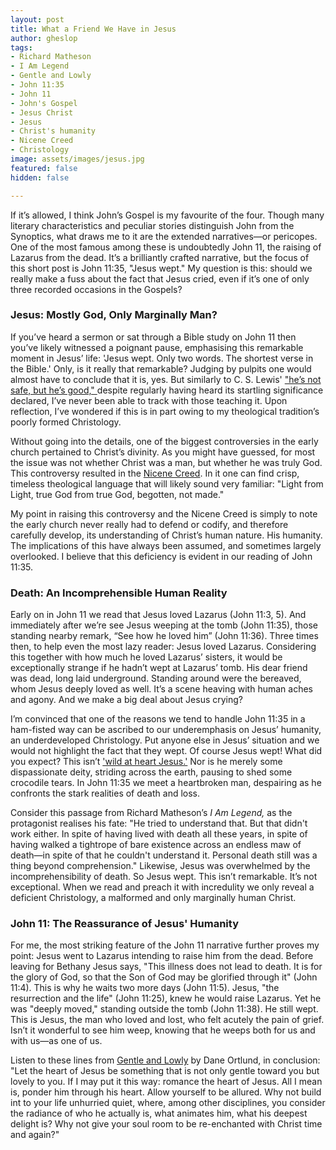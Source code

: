 ```yaml
---
layout: post
title: What a Friend We Have in Jesus
author: gheslop
tags:
- Richard Matheson
- I Am Legend
- Gentle and Lowly
- John 11:35
- John 11
- John's Gospel
- Jesus Christ
- Jesus
- Christ's humanity
- Nicene Creed
- Christology
image: assets/images/jesus.jpg
featured: false
hidden: false

---
```

If it’s allowed, I think John’s Gospel is my favourite of the four. Though many literary characteristics and peculiar stories distinguish John from the Synoptics, what draws me to it are the extended narratives—or pericopes. One of the most famous among these is undoubtedly John 11, the raising of Lazarus from the dead. It’s a brilliantly crafted narrative, but the focus of this short post is John 11:35, "Jesus wept." My question is this: should we really make a fuss about the fact that Jesus cried, even if it’s one of only three recorded occasions in the Gospels?

### Jesus: Mostly God, Only Marginally Man?

If you’ve heard a sermon or sat through a Bible study on John 11 then you’ve likely witnessed a poignant pause, emphasising this remarkable moment in Jesus’ life: 'Jesus wept. Only two words. The shortest verse in the Bible.' Only, is it really that remarkable? Judging by pulpits one would almost have to conclude that it is, yes. But similarly to C. S. Lewis' ["he’s not safe, but he’s good," ](https://rekindle.co.za/content/doodle-hes-not-safe-but-hes-good/  "The Lion, the Witch, and the Wardrobe")despite regularly having heard its startling significance declared, I’ve never been able to track with those teaching it. Upon reflection, I’ve wondered if this is in part owing to my theological tradition’s poorly formed Christology.

Without going into the details, one of the biggest controversies in the early church pertained to Christ’s divinity. As you might have guessed, for most the issue was not whether Christ was a man, but whether he was truly God. This controversy resulted in the [Nicene Creed](https://www.crcna.org/welcome/beliefs/creeds/nicene-creed "The Nicene Creed"). In it one can find crisp, timeless theological language that will likely sound very familiar: "Light from Light, true God from true God, begotten, not made."

My point in raising this controversy and the Nicene Creed is simply to note the early church never really had to defend or codify, and therefore carefully develop, its understanding of Christ’s human nature. His humanity. The implications of this have always been assumed, and sometimes largely overlooked. I believe that this deficiency is evident in our reading of John 11:35.

### Death: An Incomprehensible Human Reality

Early on in John 11 we read that Jesus loved Lazarus (John 11:3, 5). And immediately after we’re see Jesus weeping at the tomb (John 11:35), those standing nearby remark, “See how he loved him” (John 11:36). Three times then, to help even the most lazy reader: Jesus loved Lazarus. Considering this together with how much he loved Lazarus’ sisters, it would be exceptionally strange if he hadn’t wept at Lazarus’ tomb. His dear friend was dead, long laid underground. Standing around were the bereaved, whom Jesus deeply loved as well. It’s a scene heaving with human aches and agony. And we make a big deal about Jesus crying?

I’m convinced that one of the reasons we tend to handle John 11:35 in a ham-fisted way can be ascribed to our underemphasis on Jesus’ humanity, an underdeveloped Christology. Put anyone else in Jesus’ situation and we would not highlight the fact that they wept. Of course Jesus wept! What did you expect? This isn’t ['wild at heart Jesus.'](https://rekindle.co.za/content/2022-06-14-if-jesus-were-wild-at-heart-the-gospels-reimagined "Wild at Heart") Nor is he merely some dispassionate deity, striding across the earth, pausing to shed some crocodile tears. In John 11:35 we meet a heartbroken man, despairing as he confronts the stark realities of death and loss.

Consider this passage from Richard Matheson’s _I Am Legend,_ as the protagonist realises his fate: "He tried to understand that. But that didn't work either. In spite of having lived with death all these years, in spite of having walked a tightrope of bare existence across an endless maw of death—in spite of that he couldn't understand it. Personal death still was a thing beyond comprehension." Likewise, Jesus was overwhelmed by the incomprehensibility of death. So Jesus wept. This isn’t remarkable. It’s not exceptional. When we read and preach it with incredulity we only reveal a deficient Christology, a malformed and only marginally human Christ.

### John 11: The Reassurance of Jesus' Humanity

For me, the most striking feature of the John 11 narrative further proves my point: Jesus went to Lazarus intending to raise him from the dead. Before leaving for Bethany Jesus says, "This illness does not lead to death. It is for the glory of God, so that the Son of God may be glorified through it" (John 11:4). This is why he waits two more days (John 11:5). Jesus, "the resurrection and the life" (John 11:25), knew he would raise Lazarus. Yet he was "deeply moved," standing outside the tomb (John 11:38). He still wept. This is Jesus, the man who loved and lost, who felt acutely the pain of grief. Isn’t it wonderful to see him weep, knowing that he weeps both for us and with us—as one of us.

Listen to these lines from [Gentle and Lowly](https://rekindle.co.za/content/2022-02-24-gentle-and-lowly "What's Wrong with This Book?") by Dane Ortlund, in conclusion: "Let the heart of Jesus be something that is not only gentle toward you but lovely to you. If I may put it this way: romance the heart of Jesus. All I mean is, ponder him through his heart. Allow yourself to be allured. Why not build int to your life unhurried quiet, where, among other disciplines, you consider the radiance of who he actually is, what animates him, what his deepest delight is? Why not give your soul room to be re-enchanted with Christ time and again?"